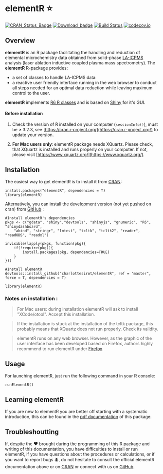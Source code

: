 # elementR :star:

[![CRAN_Status_Badge](http://www.r-pkg.org/badges/version/elementR)](https://cran.r-project.org/package=elementR)
[![Download_badge](http://cranlogs.r-pkg.org/badges/grand-total/elementR)](http://cran.rstudio.com/web/packages/elementR/index.html)
[![Build Status](https://api.travis-ci.org/fguilhaumon/elementR.svg?branch=master)](https://travis-ci.org/fguilhaumon/elementR)
[![codecov.io](https://codecov.io/github/fguilhaumon/elementR/coverage.svg?branch=master)](https://codecov.io/github/fguilhaumon/elementR?branch=master)
## Overview

**elementR** is an R package facilitating the handling and reduction of elemental microchemistry data obtained from solid-phase [LA-ICPMS](https://en.wikipedia.org/wiki/Inductively_coupled_plasma_mass_spectrometry) analysis (laser ablation inductive coupled plasma mass spectrometry). The **elementR** R-package provides:

- a set of classes to handle LA-ICPMS data
- a reactive user friendly interface running in the web browser to conduct all steps needed for an optimal data reduction while leaving maximum control to the user.

**elementR** implements [R6 R classes](https://github.com/wch/R6/) and is based on [Shiny](http://shiny.rstudio.com/) for it's GUI.

#### Before installation

1. Check the version of R installed on your computer (`sessionInfo()`), must be ≥ 3.2.3, see [https://cran.r-project.org/](https://cran.r-project.org/) to update your version.

2. __For Mac users only__: elementR package needs XQuartz. Please check, that XQuartz is installed and runs properly on your computer. If not, please visit [https://www.xquartz.org/](https://www.xquartz.org/).

## Installation

The easiest way to get elementR is to install it from [CRAN](https://CRAN.R-project.org/package=elementR):

```
install.packages("elementR", dependencies = T)
library(elementR)
```

Alternatively, you can install the development version (not yet pushed on cran) from [GitHub](https://github.com/charlottesirot/elementR) :

```
#Install elementR's dependencies
pkgs <- c("gdata", "shiny","devtools", "shinyjs", "gnumeric", "R6", "shinydashboard",
	"abind", "stringr", "lmtest", "tcltk", "tcltk2", "reader", "readODS", "readxl")

invisible(lapply(pkgs, function(pkg){
	if(!require(pkg)){
		install.packages(pkg, dependencies=TRUE)
	}
}))

#Install elementR
devtools::install_github("charlottesirot/elementR", ref = "master", force = T, dependencies = T)

library(elementR)
```

### Notes on installation :

> For Mac users: during installation elementR will ask to install "XCode/otool". Accept this installation.


> If the installation is stuck at the installation of the tcltk package, this probably means that XQuartz does not run properly. Check its validity.


> elementR runs on any web browser. However, as the graphic of the user interface has been developed based on Firefox, authors highly recommend to run elementR under [Firefox](https://www.mozilla.org/en-US/firefox/new/).


## Usage

For launching elementR, just run the following command in your R console:

```
runElementR()
```

## Learning elementR

If you are new to elementR you are better off starting with a systematic introduction, this can be found in the [pdf documentation](inst/elementR_documentation.pdf) of this package.

## Troubleshoutting

If, despite the :heart: brought during the programming of this R package and writing of this documentation, you have difficulties to install or run elementR, if you have questions about the procedures or calculations, or if you want to report bugs :beetle:, do not hesitate to consult the official elementR documentation above or on [CRAN](https://CRAN.R-project.org/package=elementR) or connect with us on [GitHub](https://github.com/charlottesirot/elementR).
